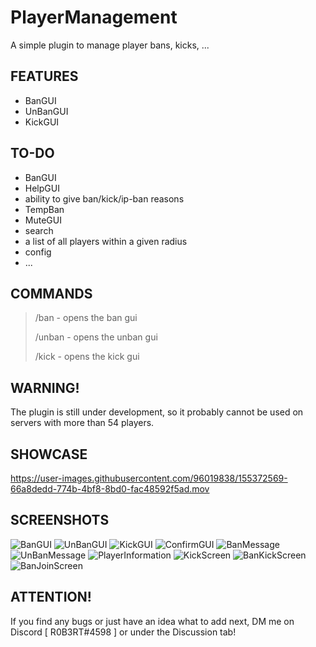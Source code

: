 # PlayerManagement
A simple plugin to manage player bans, kicks, ...

## FEATURES

- BanGUI
- UnBanGUI
- KickGUI

## TO-DO

- BanGUI
- HelpGUI
- ability to give ban/kick/ip-ban reasons
- TempBan
- MuteGUI
- search
- a list of all players within a given radius
- config
- ...

## COMMANDS

> /ban - opens the ban gui
> 
> /unban - opens the unban gui
> 
> /kick - opens the kick gui

## WARNING!

The plugin is still under development, so it probably cannot be used on servers with more than 54 players.

## SHOWCASE

https://user-images.githubusercontent.com/96019838/155372569-66a8dedd-774b-4bf8-8bd0-fac48592f5ad.mov

## SCREENSHOTS

![BanGUI](https://user-images.githubusercontent.com/96019838/155372738-c1b34f08-6ee4-484a-b10f-69f523ffeb60.png)
![UnBanGUI](https://user-images.githubusercontent.com/96019838/155372760-e45736f8-1e3d-41a8-8b8e-376d46e3f200.png)
![KickGUI](https://user-images.githubusercontent.com/96019838/155372776-a00d0a98-8cf6-4c6c-ab97-cbca5a69bb8f.png)
![ConfirmGUI](https://user-images.githubusercontent.com/96019838/155372792-70fee0c1-e8ef-4342-b44b-fb8884eb2f31.png)
![BanMessage](https://user-images.githubusercontent.com/96019838/155372819-0244aa03-3a3b-49cf-ab18-33970c4a3718.png)
![UnBanMessage](https://user-images.githubusercontent.com/96019838/155372836-729c1bfc-9ba6-4cc3-a4df-43d7f675921b.png)
![PlayerInformation](https://user-images.githubusercontent.com/96019838/155372856-5215fe13-d6e3-4650-8c11-7205c1f67cdd.png)
![KickScreen](https://user-images.githubusercontent.com/96019838/155372872-1d504d87-2ac7-4b9b-92f6-cab8b2830d8f.png)
![BanKickScreen](https://user-images.githubusercontent.com/96019838/155372888-7a3e63a7-fdbb-49f1-81a3-675c9606611b.png)
![BanJoinScreen](https://user-images.githubusercontent.com/96019838/155372897-c93965a1-70fa-452a-983e-4441e45e7065.png)

## ATTENTION!

If you find any bugs or just have an idea what to add next, DM me on Discord [ R0B3RT#4598 ] or under the Discussion tab!
